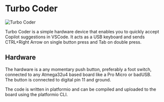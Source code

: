 # Turbo Coder

![Turbo Coder](./hardware.jpg)

Turbo Coder is a simple hardware device that enables you to quickly accept Copilot suggestions in VSCode. It acts as a USB keyboard and sends CTRL+Right Arrow on single button press and Tab on double press.

## Hardware

The hardware is a any momentary push button, preferably a foot switch, connected to any Atmega32u4 based board like a Pro Micro or badUSB. The button is connected to digital pin 11 and ground.

The code is written in platformio and can be compiled and uploaded to the board using the platformio CLI.
